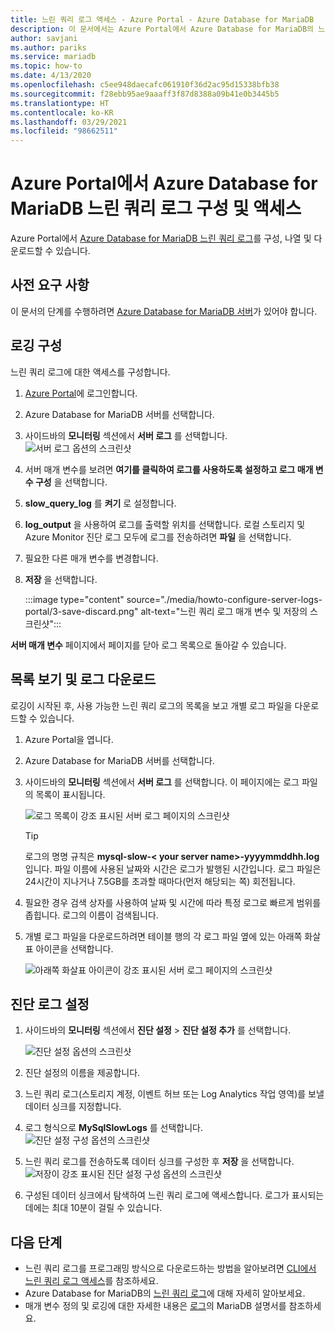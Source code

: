 ```yaml
---
title: 느린 쿼리 로그 액세스 - Azure Portal - Azure Database for MariaDB
description: 이 문서에서는 Azure Portal에서 Azure Database for MariaDB의 느린 쿼리 로그를 구성하고 액세스하는 방법을 설명합니다.
author: savjani
ms.author: pariks
ms.service: mariadb
ms.topic: how-to
ms.date: 4/13/2020
ms.openlocfilehash: c5ee948daecafc061910f36d2ac95d15338bfb38
ms.sourcegitcommit: f28ebb95ae9aaaff3f87d8388a09b41e0b3445b5
ms.translationtype: HT
ms.contentlocale: ko-KR
ms.lasthandoff: 03/29/2021
ms.locfileid: "98662511"
---
```

# <a name="configure-and-access-azure-database-for-maria-db-slow-query-logs-from-the-azure-portal"></a>Azure Portal에서 Azure Database for MariaDB 느린 쿼리 로그 구성 및 액세스

Azure Portal에서 [Azure Database for MariaDB 느린 쿼리 로그](concepts-server-logs.md)를 구성, 나열 및 다운로드할 수 있습니다.

## <a name="prerequisites"></a>사전 요구 사항
이 문서의 단계를 수행하려면 [Azure Database for MariaDB 서버](quickstart-create-mariadb-server-database-using-azure-portal.md)가 있어야 합니다.

## <a name="configure-logging"></a>로깅 구성
느린 쿼리 로그에 대한 액세스를 구성합니다. 

1. [Azure Portal](https://portal.azure.com/)에 로그인합니다.

2. Azure Database for MariaDB 서버를 선택합니다.

3. 사이드바의 **모니터링** 섹션에서 **서버 로그** 를 선택합니다. 
   ![서버 로그 옵션의 스크린샷](./media/howto-configure-server-logs-portal/1-select-server-logs-configure.png)

4. 서버 매개 변수를 보려면 **여기를 클릭하여 로그를 사용하도록 설정하고 로그 매개 변수 구성** 을 선택합니다.

5. **slow_query_log** 를 **켜기** 로 설정합니다.

6. **log_output** 을 사용하여 로그를 출력할 위치를 선택합니다. 로컬 스토리지 및 Azure Monitor 진단 로그 모두에 로그를 전송하려면 **파일** 을 선택합니다. 

7. 필요한 다른 매개 변수를 변경합니다. 

8. **저장** 을 선택합니다. 

   :::image type="content" source="./media/howto-configure-server-logs-portal/3-save-discard.png" alt-text="느린 쿼리 로그 매개 변수 및 저장의 스크린샷":::

**서버 매개 변수** 페이지에서 페이지를 닫아 로그 목록으로 돌아갈 수 있습니다.

## <a name="view-list-and-download-logs"></a>목록 보기 및 로그 다운로드
로깅이 시작된 후, 사용 가능한 느린 쿼리 로그의 목록을 보고 개별 로그 파일을 다운로드할 수 있습니다. 

1. Azure Portal을 엽니다.

2. Azure Database for MariaDB 서버를 선택합니다.

3. 사이드바의 **모니터링** 섹션에서 **서버 로그** 를 선택합니다. 이 페이지에는 로그 파일의 목록이 표시됩니다.

   ![로그 목록이 강조 표시된 서버 로그 페이지의 스크린샷](./media/howto-configure-server-logs-portal/4-server-logs-list.png)

   > [!TIP]
   > 로그의 명명 규칙은 **mysql-slow-< your server name>-yyyymmddhh.log** 입니다. 파일 이름에 사용된 날짜와 시간은 로그가 발행된 시간입니다. 로그 파일은 24시간이 지나거나 7.5GB를 초과할 때마다(먼저 해당되는 쪽) 회전됩니다.

4. 필요한 경우 검색 상자를 사용하여 날짜 및 시간에 따라 특정 로그로 빠르게 범위를 좁힙니다. 로그의 이름이 검색됩니다.

5. 개별 로그 파일을 다운로드하려면 테이블 행의 각 로그 파일 옆에 있는 아래쪽 화살표 아이콘을 선택합니다.

   ![아래쪽 화살표 아이콘이 강조 표시된 서버 로그 페이지의 스크린샷](./media/howto-configure-server-logs-portal/5-download.png)

## <a name="set-up-diagnostic-logs"></a>진단 로그 설정

1. 사이드바의 **모니터링** 섹션에서 **진단 설정**  >  **진단 설정 추가** 를 선택합니다.

   ![진단 설정 옵션의 스크린샷](./media/howto-configure-server-logs-portal/add-diagnostic-setting.png)

1. 진단 설정의 이름을 제공합니다.

1. 느린 쿼리 로그(스토리지 계정, 이벤트 허브 또는 Log Analytics 작업 영역)를 보낼 데이터 싱크를 지정합니다.

1. 로그 형식으로 **MySqlSlowLogs** 를 선택합니다.
![진단 설정 구성 옵션의 스크린샷](./media/howto-configure-server-logs-portal/configure-diagnostic-setting.png)

1. 느린 쿼리 로그를 전송하도록 데이터 싱크를 구성한 후 **저장** 을 선택합니다.
![저장이 강조 표시된 진단 설정 구성 옵션의 스크린샷](./media/howto-configure-server-logs-portal/save-diagnostic-setting.png)

1. 구성된 데이터 싱크에서 탐색하여 느린 쿼리 로그에 액세스합니다. 로그가 표시되는 데에는 최대 10분이 걸릴 수 있습니다.

## <a name="next-steps"></a>다음 단계
- 느린 쿼리 로그를 프로그래밍 방식으로 다운로드하는 방법을 알아보려면 [CLI에서 느린 쿼리 로그 액세스](howto-configure-server-logs-cli.md)를 참조하세요.
- Azure Database for MariaDB의 [느린 쿼리 로그](concepts-server-logs.md)에 대해 자세히 알아보세요.
- 매개 변수 정의 및 로깅에 대한 자세한 내용은 [로그](https://mariadb.com/kb/en/library/slow-query-log-overview/)의 MariaDB 설명서를 참조하세요.